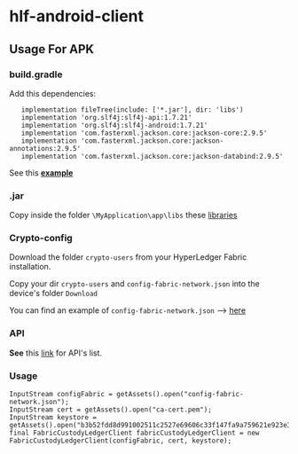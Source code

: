 # hlf-android-client

## Usage For APK

### build.gradle 

Add this dependencies: <br>

 ```
    implementation fileTree(include: ['*.jar'], dir: 'libs')
    implementation 'org.slf4j:slf4j-api:1.7.21'
    implementation 'org.slf4j:slf4j-android:1.7.21'
    implementation 'com.fasterxml.jackson.core:jackson-core:2.9.5'
    implementation 'com.fasterxml.jackson.core:jackson-annotations:2.9.5'
    implementation 'com.fasterxml.jackson.core:jackson-databind:2.9.5'
```

See this [**example**](https://github.com/ascatox/hlf-android-client/blob/master/MyApplication/app/build.gradle)

### .jar
Copy inside the folder  `\MyApplication\app\libs`  these [libraries](https://github.com/ascatox/hlf-android-client/tree/master/MyApplication/app/libs)


### Crypto-config

Download the folder `crypto-users` from your HyperLedger Fabric installation. <br>

Copy your dir `crypto-users` and `config-fabric-network.json` into the device's folder `Download` </br>

You can find an example of `config-fabric-network.json` --> [here](https://github.com/ascatox/hlf-android-client/blob/master/config-fabric-network.json)


### API

**See** this [link](https://github.com/ascatox/hlf-android-client/blob/master/hlf-android-client/src/main/java/it/eng/hlf/android/client/CustodyLedgerClient.java) for API's list.

### Usage
```
InputStream configFabric = getAssets().open("config-fabric-network.json");
InputStream cert = getAssets().open("ca-cert.pem");
InputStream keystore = getAssets().open("b3b52fdd8d991002511c2527e69606c33f147fa9a759621e923e3c458bb7827f_sk");
final FabricCustodyLedgerClient fabricCustodyLedgerClient = new FabricCustodyLedgerClient(configFabric, cert, keystore);
 
```
 
